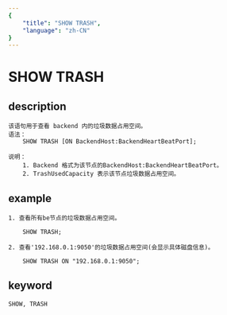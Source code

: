```yaml
---
{
    "title": "SHOW TRASH",
    "language": "zh-CN"
}
---
```


<!-- 
Licensed to the Apache Software Foundation (ASF) under one
or more contributor license agreements.  See the NOTICE file
distributed with this work for additional information
regarding copyright ownership.  The ASF licenses this file
to you under the Apache License, Version 2.0 (the
"License"); you may not use this file except in compliance
with the License.  You may obtain a copy of the License at

  http://www.apache.org/licenses/LICENSE-2.0

Unless required by applicable law or agreed to in writing,
software distributed under the License is distributed on an
"AS IS" BASIS, WITHOUT WARRANTIES OR CONDITIONS OF ANY
KIND, either express or implied.  See the License for the
specific language governing permissions and limitations
under the License.
-->

# SHOW TRASH
## description
    该语句用于查看 backend 内的垃圾数据占用空间。
    语法：
        SHOW TRASH [ON BackendHost:BackendHeartBeatPort];

    说明：
        1. Backend 格式为该节点的BackendHost:BackendHeartBeatPort。
        2. TrashUsedCapacity 表示该节点垃圾数据占用空间。

## example

    1. 查看所有be节点的垃圾数据占用空间。

        SHOW TRASH;

    2. 查看'192.168.0.1:9050'的垃圾数据占用空间(会显示具体磁盘信息)。

        SHOW TRASH ON "192.168.0.1:9050";

## keyword
    SHOW, TRASH

